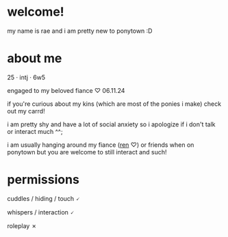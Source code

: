 # welcome!

my name is rae and i am pretty new to ponytown :D

# about me

25 · intj · 6w5

engaged to my beloved fiance ♡ 06.11.24

if you're curious about my kins (which are most of the ponies i make) check out my carrd!

i am pretty shy and have a lot of social anxiety so i apologize if i don't talk or interact much ^^;

i am usually hanging around my fiance ([ren](https://github.com/TAKEURHEART) ♡) or friends when on ponytown but you are welcome to still interact and such!

# permissions

cuddles / hiding / touch 🗸

whispers / interaction 🗸

roleplay ✗
